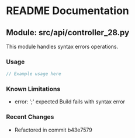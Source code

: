 # README Documentation

## Module: src/api/controller_28.py

This module handles syntax errors operations.

### Usage

```java
// Example usage here
```

### Known Limitations

- error: ';' expected Build fails with syntax error

### Recent Changes

- Refactored in commit b43e7579

